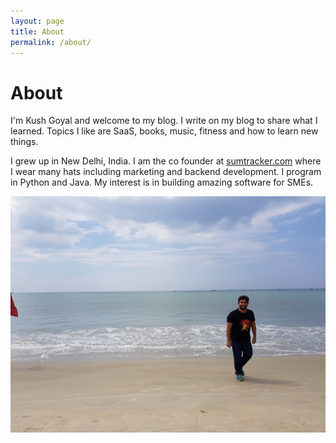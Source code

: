 ```yaml
---
layout: page
title: About
permalink: /about/
---
```


<div class="editable">
    <h1>About</h1>
     <p>I'm Kush Goyal and welcome to my blog. I write on my blog to share what I learned.
        Topics I like are SaaS, books, music, fitness and how to learn new things.</p>
    <p>I grew up in New Delhi, India. I am the co founder at <a href="https://www.sumtracker.com/">sumtracker.com</a> where I
    wear many hats including marketing and backend development. I program in Python and Java.
    My interest is in building amazing software for SMEs.</p>
    <img src="/images/about-cover.jpg" alt="Kush Goyal">
</div>
